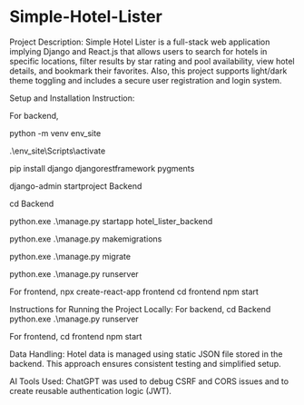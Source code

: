 # Simple-Hotel-Lister

Project Description: Simple Hotel Lister is a full-stack web application implying Django and React.js that allows users to search for hotels in specific locations, filter results by star rating and pool availability, view hotel details, and bookmark their favorites. Also, this project supports light/dark theme toggling and includes a secure user registration and login system.

Setup and Installation Instruction: 

For backend, 

python -m venv env_site

.\env_site\Scripts\activate

pip install django djangorestframework pygments

django-admin startproject Backend

cd Backend

python.exe .\manage.py startapp hotel_lister_backend

python.exe .\manage.py makemigrations

python.exe .\manage.py migrate

python.exe .\manage.py runserver

For frontend,
npx create-react-app frontend
cd frontend
npm start

Instructions for Running the Project Locally: 
For backend,
cd Backend
python.exe .\manage.py runserver

For frontend,
cd frontend
npm start

Data Handling: Hotel data is managed using static JSON file stored in the backend. This approach ensures consistent testing and simplified setup.

AI Tools Used: ChatGPT was used to debug CSRF and CORS issues and to create reusable authentication logic (JWT).
